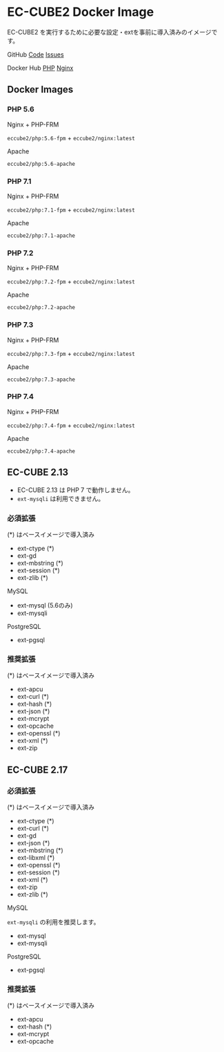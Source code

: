 EC-CUBE2 Docker Image
=====================

EC-CUBE2 を実行するために必要な設定・extを事前に導入済みのイメージです。

GitHub
[Code](https://github.com/ec-cube2/docker)
[Issues](https://github.com/ec-cube2/docker/issue)

Docker Hub
[PHP](https://hub.docker.com/r/eccube2/php)
[Nginx](https://hub.docker.com/r/eccube2/nginx)


Docker Images
-------------

### PHP 5.6

Nginx + PHP-FRM

`eccube2/php:5.6-fpm` + `eccube2/nginx:latest`

Apache

`eccube2/php:5.6-apache`

### PHP 7.1

Nginx + PHP-FRM

`eccube2/php:7.1-fpm` + `eccube2/nginx:latest`

Apache

`eccube2/php:7.1-apache`

### PHP 7.2

Nginx + PHP-FRM

`eccube2/php:7.2-fpm` + `eccube2/nginx:latest`

Apache

`eccube2/php:7.2-apache`

### PHP 7.3

Nginx + PHP-FRM

`eccube2/php:7.3-fpm` + `eccube2/nginx:latest`

Apache

`eccube2/php:7.3-apache`

### PHP 7.4

Nginx + PHP-FRM

`eccube2/php:7.4-fpm` + `eccube2/nginx:latest`

Apache

`eccube2/php:7.4-apache`


EC-CUBE 2.13
------------

- EC-CUBE 2.13 は PHP 7 で動作しません。
- `ext-mysqli` は利用できません。

### 必須拡張

(*) はベースイメージで導入済み

- ext-ctype (*)
- ext-gd
- ext-mbstring (*)
- ext-session (*)
- ext-zlib (*)

MySQL

- ext-mysql (5.6のみ)
- ext-mysqli

PostgreSQL

- ext-pgsql

### 推奨拡張

(*) はベースイメージで導入済み

- ext-apcu
- ext-curl (*)
- ext-hash (*)
- ext-json (*)
- ext-mcrypt
- ext-opcache
- ext-openssl (*)
- ext-xml (*)
- ext-zip


EC-CUBE 2.17
------------

### 必須拡張

(*) はベースイメージで導入済み

- ext-ctype (*)
- ext-curl (*)
- ext-gd
- ext-json (*)
- ext-mbstring (*)
- ext-libxml (*)
- ext-openssl (*)
- ext-session (*)
- ext-xml (*)
- ext-zip
- ext-zlib (*)

MySQL

`ext-mysqli` の利用を推奨します。

- ext-mysql
- ext-mysqli

PostgreSQL

- ext-pgsql

### 推奨拡張

(*) はベースイメージで導入済み

- ext-apcu
- ext-hash (*)
- ext-mcrypt
- ext-opcache
